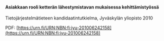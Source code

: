 #### Asiakkaan rooli ketterän lähestymistavan mukaisessa kehittämistyössä

Tietojärjestelmätieteen kandidaatintutkielma, Jyväskylän yliopisto 2010
 
PDF: [https://urn.fi/URN:NBN:fi:jyu-201006242158](https://urn.fi/URN:NBN:fi:jyu-201006242158)
